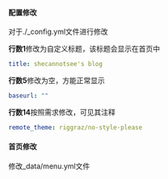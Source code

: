 #### 配置修改

对于./_config.yml文件进行修改

**行数1**修改为自定义标题，该标题会显示在首页中

```yaml
title: shecannotsee's blog
```

**行数5**修改为空，方能正常显示

```yaml
baseurl: ""
```

**行数14**按照需求修改，可见其注释

```yaml
remote_theme: riggraz/no-style-please
```



#### 首页修改

修改_data/menu.yml文件

